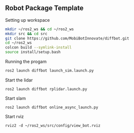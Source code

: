 ## Robot Package Template

Setting up workspace
```bash
mkdir ~/ros2_ws && cd ~/ros2_ws
mkdir src && cd src
git clone https://github.com/MobiBotInnovate/diffbot.git
cd ~/ros2_ws
colcon build --symlink-install
source install/setup.bash
```
Running the progam
```bash
ros2 launch diffbot launch_sim.launch.py
```
Start the lidar
```
ros2 launch diffbot rplidar.launch.py
```
Start slam
```
ros2 launch diffbot online_async_launch.py
```
Start rviz
```
rviz2 -d ~/ros2_ws/src/config/view_bot.rviz
```
